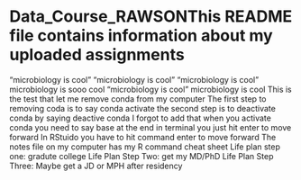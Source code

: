 # Data_Course_RAWSONThis README file contains information about my uploaded assignments
“microbiology is cool”
“microbiology is cool”
“microbiology is cool”
microbiology is sooo cool
“microbiology is cool”
microbiology is cool
This is the test that let me remove conda from my computer
The first step to removing coda is to say conda activate
the second step is to deactivate conda by saying deactive conda
I forgot to add that when you activate conda you need to say base at the end
in terminal you just hit enter to move forward
In RStuido you have to hit command enter to move forward
The notes file on my computer has my R command cheat sheet
Life plan step one: gradute college
Life Plan Step Two: get my MD/PhD
Life Plan Step Three: Maybe get a JD or MPH after residency
